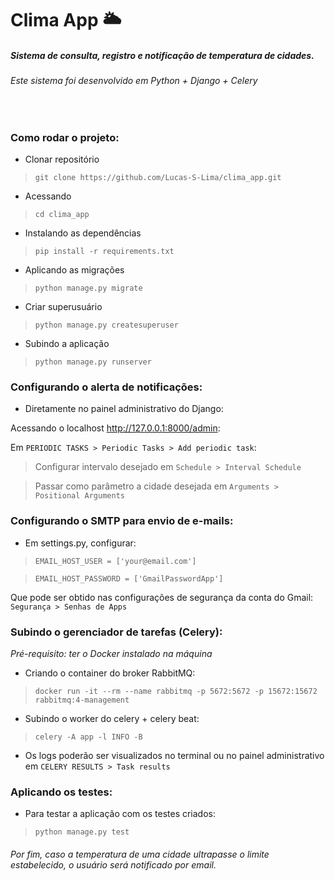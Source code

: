 # Clima App 🌥️
##### Sistema de consulta, registro e notificação de temperatura de cidades.

###### Este sistema foi desenvolvido em Python + Django + Celery
<br>

### Como rodar o projeto: 

* Clonar repositório

> `git clone https://github.com/Lucas-S-Lima/clima_app.git`

* Acessando

> `cd clima_app`

* Instalando as dependências

> `pip install -r requirements.txt`

* Aplicando as migrações

> `python manage.py migrate`

* Criar superusuário
>`python manage.py createsuperuser`

* Subindo a aplicação

> `python manage.py runserver`

### Configurando o alerta de notificações:

* Diretamente no painel administrativo do Django:

Acessando o localhost http://127.0.0.1:8000/admin:


Em `PERIODIC TASKS > Periodic Tasks > Add periodic task`:

> Configurar intervalo desejado em `Schedule > Interval Schedule`

> Passar como parâmetro a cidade desejada em `Arguments > Positional Arguments`

### Configurando o SMTP para envio de e-mails:

* Em settings.py, configurar:

>`EMAIL_HOST_USER = ['your@email.com']`

>`EMAIL_HOST_PASSWORD = ['GmailPasswordApp']`

Que pode ser obtido nas configurações de segurança da conta do Gmail: `Segurança > Senhas de Apps`

### Subindo o gerenciador de tarefas (Celery):

*Pré-requisito: ter o Docker instalado na máquina*

* Criando o container do broker RabbitMQ:

> `docker run -it --rm --name rabbitmq -p 5672:5672 -p 15672:15672 rabbitmq:4-management`

* Subindo o worker do celery + celery beat:

> `celery -A app -l INFO -B`

* Os logs poderão ser visualizados no terminal ou no painel administrativo em `CELERY RESULTS > Task results`

### Aplicando os testes:

* Para testar a aplicação com os testes criados:

> `python manage.py test`

###### Por fim, caso a temperatura de uma cidade ultrapasse o limite estabelecido, o usuário será notificado por email.



